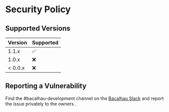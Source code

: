 # Security Policy

## Supported Versions

| Version | Supported          |
| ------- | ------------------ |
| 1.1.x  | ✅ |
| 1.0.x  | ❌ |
| < 0.0.x | ❌ |

## Reporting a Vulnerability

Find the #bacalhau-development channel on the [Bacalhau Slack]([url](https://bit.ly/bacalhau-project-slack)) and report the issue privately to the owners .
